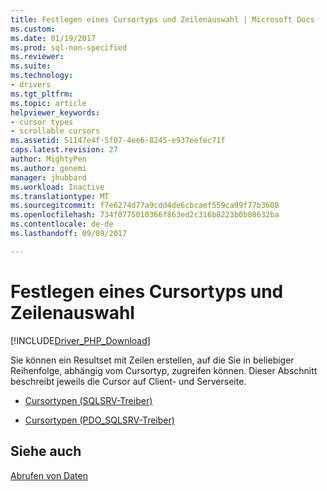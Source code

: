 ```yaml
---
title: Festlegen eines Cursortyps und Zeilenauswahl | Microsoft Docs
ms.custom: 
ms.date: 01/19/2017
ms.prod: sql-non-specified
ms.reviewer: 
ms.suite: 
ms.technology:
- drivers
ms.tgt_pltfrm: 
ms.topic: article
helpviewer_keywords:
- cursor types
- scrollable cursors
ms.assetid: 51147e4f-5f07-4ee6-8245-e937eefec71f
caps.latest.revision: 27
author: MightyPen
ms.author: genemi
manager: jhubbard
ms.workload: Inactive
ms.translationtype: MT
ms.sourcegitcommit: f7e6274d77a9cdd4de6cbcaef559ca99f77b3608
ms.openlocfilehash: 734f0775010366f863ed2c316b8223b0b08632ba
ms.contentlocale: de-de
ms.lasthandoff: 09/09/2017

---
```

# <a name="specifying-a-cursor-type-and-selecting-rows"></a>Festlegen eines Cursortyps und Zeilenauswahl
[!INCLUDE[Driver_PHP_Download](../../includes/driver_php_download.md)]

Sie können ein Resultset mit Zeilen erstellen, auf die Sie in beliebiger Reihenfolge, abhängig vom Cursortyp, zugreifen können.  Dieser Abschnitt beschreibt jeweils die Cursor auf Client- und Serverseite.  
  
-   [Cursortypen &#40;SQLSRV-Treiber&#41;](../../connect/php/cursor-types-sqlsrv-driver.md)  
  
-   [Cursortypen &#40;PDO_SQLSRV-Treiber&#41;](../../connect/php/cursor-types-pdo-sqlsrv-driver.md)  
  
## <a name="see-also"></a>Siehe auch  
[Abrufen von Daten](../../connect/php/retrieving-data.md)  
  

